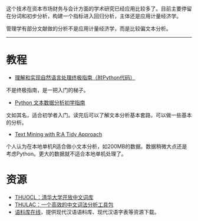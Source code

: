 这个技术在资本市场财务与会计方面的学术研究已经应用比较多了。目前主要停留在分词和初步分析，构建一个指标进入回归分析，主体还是应用计量经济学。

管理学有部分文献做的分析不是应用计量经济学，而是比较偏文本分析。

---

# 教程
- [理解和实现自然语言处理终极指南（附Python代码）](https://www.jiqizhixin.com/articles/2017-02-16)

不是终极指南，是一把入门的梯子。

- [Python 文本数据分析初学指南](https://www.gitbook.com/book/datartisan/begining-text-mining-with-python/details)

文如其名，适合初学者入门。读完后可以了解文本分析基本套路，可以做一些基本的分析。

- [Text Mining with R:A Tidy Approach](https://www.tidytextmining.com)

个人认为在本地单机R适合做小文本分析，如200MB的数据。数据稍微大点还是考虑Python。更大的数据就不适合本地单机处理了。

# 资源
- [THUOCL：清华大学开放中文词库](http://thuocl.thunlp.org)
- [THULAC：一个高效的中文词法分析工具包](http://thulac.thunlp.org)
- [语料库在线](http://www.aihanyu.org/cncorpus/Resources.aspx)，提供现代汉语语料库、现代汉语字表等资源下载。
